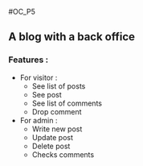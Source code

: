 #OC_P5
## A blog with a back office

### Features :

* For visitor :
  * See list of posts
  * See post
  * See list of comments
  * Drop comment
* For admin :
  * Write new post
  * Update post
  * Delete post
  * Checks comments

